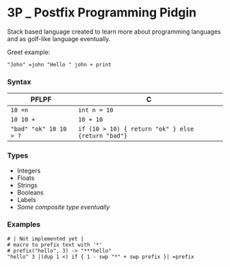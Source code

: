 # 3P _ Postfix Programming Pidgin

Stack based language created to learn more about programming languages and as golf-like language eventually.

Greet example:
```
"John" =john "Hello " john + print
```

### Syntax
| PFLPF  | C |
|---|---|
| `10 =n` | `int n = 10`|
| `10 10 +`  | `10 + 10` |
| `"bad" "ok" 10 10 > ?`  | `if (10 > 10) { return "ok" } else {return "bad"}` |

### Types
- Integers
- Floats
- Strings
- Booleans
- Labels
- *Some composite type eventually*

### Examples
```
# | Not implemented yet |
# macro to prefix text with '*'
# prefix("hello", 3) -> "***hello"
"hello" 3 |(dup 1 <) if { 1 - swp "*" + swp prefix }| =prefix
```

